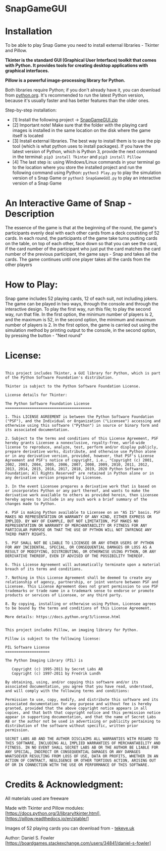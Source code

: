# SnapGameGUI

# Installation
To be able to play Snap Game you need to install external libraries - Tkinter and Pillow. 

**Tkinter is the standard GUI (Graphical User Interface) toolkit that comes with Python. It provides tools for creating desktop applications with graphical interfaces.**

**Pillow is a powerful image-processing library for Python.**

Both libraries require Python; if you don't already have it, you can download from [python.org](https://www.python.org/).  It's recommended to run the latest Python version, 
because it's usually faster and has better features than the older ones.

Step-by-step installation:
- [1] Install the following project -> [SnapGameGUI.zip](https://github.com/AndrewLukashchuk202/SnapGame_AndrewLukashchuk.py/archive/refs/heads/main.zip)
- [2] Important note! Make sure that the folder with the playing card images is installed in the same location on the disk where the game itself is located
- [3] Install external libraries. The best way to install them is to use the pip tool (which is what python uses to install packages). If you have the latest version of Python, which is Python 3, provide the next command in the terminal: ```pip3 install Tkinter``` and ```pip3 install Pillow```
- [4] The last step is: using Windows/Linux commands in your terminal go to the location where you store the installed project and run the following command using Python: ```python3 Play.py``` to play the simulation version of s Snap Game or ```python3 SnapGameGUI.py``` to play an interactive version of a Snap Game

# An Interactive Game of Snap - Description
The essence of the game is that at the beginning of the round, the game's participants evenly deal with each other cards from a deck consisting of 52 cards. 
In each round, the participants of the game take turns putting cards on the table, on top of each other, face down so that you can see the card, if the card number of the 
participant who just put the card matches the card number of the previous participant, the game says - Snap and takes all the cards. The game continues until one player takes 
all the cards from the other players

# How to Play:
Snap game includes 52 playing cards, 12 of each suit, not including jokers. The game can be played in two ways, through the console and through the interactive design. 
To play the first way, run this file; to play the second way, run that file. In the first option, the minimum number of players is 2, and the maximum is 52, in the second option,
the minimum and maximum number of players is 2. In the first option, the game is carried out using the simulation method by printing output to the console, in the second 
option, by pressing the button - "Next round"

# License:
```Tkinter License Statement

This project includes Tkinter, a GUI library for Python, which is part of the Python Software Foundation's distribution.

Tkinter is subject to the Python Software Foundation License.

License details for Tkinter:

The Python Software Foundation License
=======================================

1. This LICENSE AGREEMENT is between the Python Software Foundation ("PSF"), and the Individual or Organization ("Licensee") accessing and otherwise using this software ("Python") in source or binary form and its associated documentation.

2. Subject to the terms and conditions of this License Agreement, PSF hereby grants Licensee a nonexclusive, royalty-free, world-wide license to reproduce, analyze, test, perform and/or display publicly, prepare derivative works, distribute, and otherwise use Python alone or in any derivative version, provided, however, that PSF's License Agreement and PSF's notice of copyright, i.e., "Copyright (c) 2001, 2002, 2003, 2004, 2005, 2006, 2007, 2008, 2009, 2010, 2011, 2012, 2013, 2014, 2015, 2016, 2017, 2018, 2019, 2020 Python Software Foundation; All Rights Reserved" are retained in Python alone or in any derivative version prepared by Licensee.

3. In the event Licensee prepares a derivative work that is based on or incorporates Python or any part thereof, and wants to make the derivative work available to others as provided herein, then Licensee hereby agrees to include in any such work a brief summary of the changes made to Python.

4. PSF is making Python available to Licensee on an "AS IS" basis. PSF MAKES NO REPRESENTATION OR WARRANTY OF ANY KIND, EITHER EXPRESS OR IMPLIED. BY WAY OF EXAMPLE, BUT NOT LIMITATION, PSF MAKES NO REPRESENTATION OR WARRANTY OF MERCHANTABILITY OR FITNESS FOR ANY PARTICULAR PURPOSE OR THAT THE USE OF PYTHON WILL NOT INFRINGE ANY THIRD PARTY RIGHTS.

5. PSF SHALL NOT BE LIABLE TO LICENSEE OR ANY OTHER USERS OF PYTHON FOR ANY INCIDENTAL, SPECIAL, OR CONSEQUENTIAL DAMAGES OR LOSS AS A RESULT OF MODIFYING, DISTRIBUTING, OR OTHERWISE USING PYTHON, OR ANY DERIVATIVE THEREOF, EVEN IF ADVISED OF THE POSSIBILITY THEREOF.

6. This License Agreement will automatically terminate upon a material breach of its terms and conditions.

7. Nothing in this License Agreement shall be deemed to create any relationship of agency, partnership, or joint venture between PSF and Licensee. This License Agreement does not grant permission to use PSF trademarks or trade name in a trademark sense to endorse or promote products or services of Licensee, or any third party.

8. By copying, installing or otherwise using Python, Licensee agrees to be bound by the terms and conditions of this License Agreement.

More details: https://docs.python.org/3/license.html
```
```Pillow License Statement

This project includes Pillow, an imaging library for Python.

Pillow is subject to the following license:

PIL Software License
====================

The Python Imaging Library (PIL) is

   Copyright (c) 1995-2011 by Secret Labs AB
   Copyright (c) 1997-2011 by Fredrik Lundh

By obtaining, using, and/or copying this software and/or its associated documentation, you agree that you have read, understood, and will comply with the following terms and conditions:

Permission to use, copy, modify, and distribute this software and its associated documentation for any purpose and without fee is hereby granted, provided that the above copyright notice appears in all copies, and that both that copyright notice and this permission notice appear in supporting documentation, and that the name of Secret Labs AB or the author not be used in advertising or publicity pertaining to distribution of the software without specific, written prior permission.

SECRET LABS AB AND THE AUTHOR DISCLAIMS ALL WARRANTIES WITH REGARD TO THIS SOFTWARE, INCLUDING ALL IMPLIED WARRANTIES OF MERCHANTABILITY AND FITNESS. IN NO EVENT SHALL SECRET LABS AB OR THE AUTHOR BE LIABLE FOR ANY SPECIAL, INDIRECT OR CONSEQUENTIAL DAMAGES OR ANY DAMAGES WHATSOEVER RESULTING FROM LOSS OF USE, DATA OR PROFITS, WHETHER IN AN ACTION OF CONTRACT, NEGLIGENCE OR OTHER TORTIOUS ACTION, ARISING OUT OF OR IN CONNECTION WITH THE USE OR PERFORMANCE OF THIS SOFTWARE.
```
# Credits & Acknowledgment:
All materials used are freeware

Made with Tkinter and Pillow modules: [https://docs.python.org/3/library/tkinter.html], [https://pillow.readthedocs.io/en/stable/]

Images of 52 playing cards you can download from - [tekeye.uk](https://tekeye.uk/playing_cards/svg-playing-cards)

Author: Daniel S. Fowler [https://boardgames.stackexchange.com/users/34841/daniel-s-fowler]








